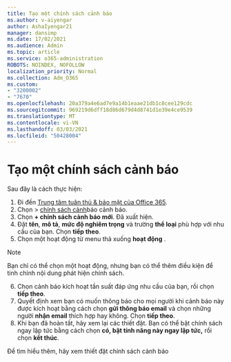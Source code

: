 ```yaml
---
title: Tạo một chính sách cảnh báo
ms.author: v-aiyengar
author: AshaIyengar21
manager: dansimp
ms.date: 17/02/2021
ms.audience: Admin
ms.topic: article
ms.service: o365-administration
ROBOTS: NOINDEX, NOFOLLOW
localization_priority: Normal
ms.collection: Adm_O365
ms.custom:
- "3200002"
- "7670"
ms.openlocfilehash: 20a379a4e6ad7e9a14b1eaae21db1c8cee129cdc
ms.sourcegitcommit: 969219d6dff18d86d679d4d8741d1e39e4ce9539
ms.translationtype: MT
ms.contentlocale: vi-VN
ms.lasthandoff: 03/03/2021
ms.locfileid: "50428004"
---
```

# <a name="create-an-alert-policy"></a>Tạo một chính sách cảnh báo

Sau đây là cách thực hiện:

1. Đi đến [Trung tâm tuân thủ & bảo mật của Office 365](https://go.microsoft.com/fwlink/p/?linkid=2077143).
1. Chọn   >  [chính sách cảnh](https://go.microsoft.com/fwlink/?linkid=2103208)báo cảnh báo.
1. Chọn **+ chính sách cảnh báo mới**. Đã xuất hiện.
1. Đặt **tên**, **mô tả**, **mức độ nghiêm trọng** và trường **thể loại** phù hợp với nhu cầu của bạn. Chọn **tiếp theo**.
1. Chọn một hoạt động từ menu thả xuống **hoạt động** .
> [!NOTE]
>  Bạn chỉ có thể chọn một hoạt động, nhưng bạn có thể thêm điều kiện để tinh chỉnh nội dung phát hiện chính sách.
6. Chọn cảnh báo kích hoạt tần suất đáp ứng nhu cầu của bạn, rồi chọn **tiếp theo**.
7. Quyết định xem bạn có muốn thông báo cho mọi người khi cảnh báo này được kích hoạt bằng cách chọn **gửi thông báo email** và chọn những người **nhận email** thích hợp hay không. Chọn **tiếp theo**.
8. Khi bạn đã hoàn tất, hãy xem lại các thiết đặt. Bạn có thể bật chính sách ngay lập tức bằng cách chọn **có, bật tính năng này ngay lập tức,** rồi chọn **kết thúc**.

Để tìm hiểu thêm, hãy xem thiết đặt chính sách cảnh báo

